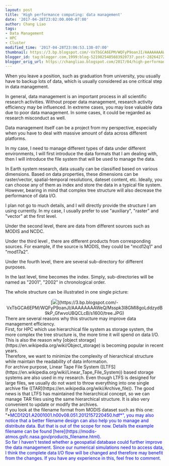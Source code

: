 ```yaml
---
layout: post
title: 'High performance computing: data management'
date: '2017-04-28T23:02:00.000-07:00'
author: Chang Liao
tags:
- Data Management
- HPC
- Cluster
modified_time: '2017-04-28T23:06:53.138-07:00'
thumbnail: https://3.bp.blogspot.com/-VxTbGCA6EPM/WQFyP9oanJI/AAAAAAAAWeQ/Msspk3l8GMI8goLddzydB9kP_GfwvoUBQCLcB/s72-c/tree.JPG
blogger_id: tag:blogger.com,1999:blog-5219825485683920737.post-2826427237579333687
blogger_orig_url: https://changliao.blogspot.com/2017/04/high-performance-computing-005.html
---
```


When you leave a position, such as graduation from university, you usually 
have to backup lots of data, which is usually considered as one critical step 
in data management. 

In general, data management is an important process in all scientific research 
activities. Without proper data management, research activity efficiency may 
be influenced. In extreme cases, you may lose valuable data due to poor data 
management. In some cases, it could be regarded as research misconduct as 
well. 

Data management itself can be a project from my perspective, especially when 
you have to deal with massive amount of data across different platforms. 

In my case, I need to manage different types of data under different 
environments, I will first introduce the data formats that I am dealing with, 
then I will introduce the file system that will be used to manage the data. 

In Earth system research, data usually can be classified based on various 
dimensions. 
Based on data properties, these dimensions can be raster/vector, 
spatial-temporal resolutions, dateset content, etc. Ideally, you can choose 
any of them as index and store the data in a typical file system. 
However, bearing in mind that complex tree structure will also decrease the 
performance of data I/O. 

I plan not go to much details, and I will directly provide the structure I am 
using currently. 
In my case, I usually prefer to use "auxiliary", "raster" and "vector" at the 
first level. 

Under the second level, there are data from different sources such as MODIS 
and NCDC. 

Under the third level , there are different products from corresponding 
sources. For example, if the source is MODIS, they could be "mcd12q1" and 
"mod17a2". 

Under the fourth level, there are several sub-directory for different 
purposes. 

In the last level, time becomes the index. Simply, sub-directories will be 
named as "2001", "2002" in chronological order. 

The whole structure can be illustrated in one single picture: 
<div class="separator" style="clear: both; text-align: center;">[<img 
border="0" 
src="https://3.bp.blogspot.com/-VxTbGCA6EPM/WQFyP9oanJI/AAAAAAAAWeQ/Msspk3l8GMI8goLddzydB9kP_GfwvoUBQCLcB/s1600/tree.JPG" 
/>](https://3.bp.blogspot.com/-VxTbGCA6EPM/WQFyP9oanJI/AAAAAAAAWeQ/Msspk3l8GMI8goLddzydB9kP_GfwvoUBQCLcB/s1600/tree.JPG)<div 
class="separator" style="clear: both; text-align: left;"> 
<div class="separator" style="clear: both; text-align: left;"> 
<div class="separator" style="clear: both; text-align: left;">There are 
several reasons why this structure may improve data management efficiency.<div 
class="separator" style="clear: both; text-align: left;"> 
<div class="separator" style="clear: both;">First,  for HPC which use 
hierarchical file system as storage system, the more complex the tree 
structure is, the more time it will spend on data I/O. This is also the reason 
why [object storage](https://en.wikipedia.org/wiki/Object_storage) is becoming 
popular in recent years. <div class="separator" style="clear: both;"> 
<div class="separator" style="clear: both;">Therefore, we want to minimize the 
complexity of hierarchical structure while maintain the readability of data 
information.<div class="separator" style="clear: both; text-align: left;"> 
<div class="separator" style="clear: both; text-align: left;">For archive 
purpose, Linear Tape File System 
([LTFS](https://en.wikipedia.org/wiki/Linear_Tape_File_System)) based storage 
systems are also used in my research. Even though LTFS is designed for large 
files, we usually do not want to throw everything into one single archive file 
([TAR](https://en.wikipedia.org/wiki/Archive_file)). The good news is that 
LTFS has maintained the hierarchical concept, so we can manage TAR files using 
the same hierarchical structure. It is also very convenient to update or 
modify the archives.<div class="separator" style="clear: both; text-align: 
left;"> 
<div class="separator" style="clear: both; text-align: left;">If you look at 
the filename format from MODIS dataset such as this one:<div class="separator" 
style="clear: both; text-align: left;">"*<span style="color: 
blue;">MCD12Q1.A2001001.h00v08.051.2012157220450.hdf*", you may also notice 
that a better filename design can also help you to manage and distribute data. 
But that is out of the scope for now. Details the example filename can be 
found [here](https://modis-atmos.gsfc.nasa.gov/products_filename.html).<div 
class="separator" style="clear: both; text-align: left;"> 
<div class="separator" style="clear: both; text-align: left;">So far I haven't 
tested whether a geospatial database could further improve the data 
management. Since our numerical simulations need to access data, I think the 
complete data I/O flow will be changed and therefore may benefit from the 
changes. If you have any experience in this, feel free to comment.<div 
class="separator" style="clear: both; text-align: left;"> 
<div class="separator" style="clear: both; text-align: left;"> 
<div class="separator" style="clear: both; text-align: left;"> 
<div class="separator" style="clear: both; text-align: left;"> 